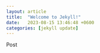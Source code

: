 ```yaml
---
layout: article
title:  "Welcome to Jekyll!"
date:   2023-08-15 13:46:48 +0600
categories: [jekyll update]
---
```


Post
